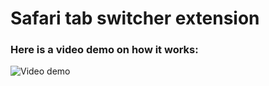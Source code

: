 # Safari tab switcher extension

### Here is a video demo on how it works:
![Video demo](https://github.com/user-attachments/assets/ad107c73-8fa5-4bb3-8c65-4d47a202ebf9)
